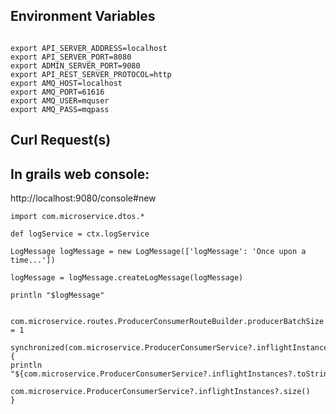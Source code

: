 
## Environment Variables

```

export API_SERVER_ADDRESS=localhost
export API_SERVER_PORT=8080
export ADMIN_SERVER_PORT=9080
export API_REST_SERVER_PROTOCOL=http
export AMQ_HOST=localhost
export AMQ_PORT=61616
export AMQ_USER=mquser
export AMQ_PASS=mqpass

```


## Curl Request(s)





## In grails web console:

http://localhost:9080/console#new

```
import com.microservice.dtos.*

def logService = ctx.logService

LogMessage logMessage = new LogMessage(['logMessage': 'Once upon a time...'])

logMessage = logMessage.createLogMessage(logMessage)

println "$logMessage"
```


```

com.microservice.routes.ProducerConsumerRouteBuilder.producerBatchSize = 1

synchronized(com.microservice.ProducerConsumerService?.inflightInstances) {
println "${com.microservice.ProducerConsumerService?.inflightInstances?.toString()}"

com.microservice.ProducerConsumerService?.inflightInstances?.size()
}

```


